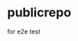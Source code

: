 # publicrepo
for e2e test





















































































































































































































































































































































































































































































































































































































































































































































































































































































































































































































































































































































































































































































































































































































































































































































































































































































































































































































































































































































































































































































































































































































































































































































































































































































































































































































































































































































































































































































































































































































































































































































































































































































































































































































































































































































































































































































































